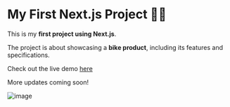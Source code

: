 # My First Next.js Project 🚴‍♂️

This is my **first project using Next.js**.

The project is about showcasing a **bike product**, including its features and specifications.

Check out the live demo [here](https://first-project-with-next-js-kohl.vercel.app/)

More updates coming soon!

![image](https://github.com/user-attachments/assets/69115c6a-dd97-4f12-94c9-c7c27baaf381)
